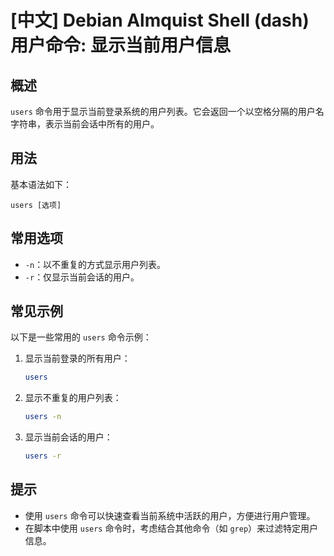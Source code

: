 # [中文] Debian Almquist Shell (dash) 用户命令: 显示当前用户信息

## 概述
`users` 命令用于显示当前登录系统的用户列表。它会返回一个以空格分隔的用户名字符串，表示当前会话中所有的用户。

## 用法
基本语法如下：
```
users [选项]
```

## 常用选项
- `-n`：以不重复的方式显示用户列表。
- `-r`：仅显示当前会话的用户。

## 常见示例
以下是一些常用的 `users` 命令示例：

1. 显示当前登录的所有用户：
   ```sh
   users
   ```

2. 显示不重复的用户列表：
   ```sh
   users -n
   ```

3. 显示当前会话的用户：
   ```sh
   users -r
   ```

## 提示
- 使用 `users` 命令可以快速查看当前系统中活跃的用户，方便进行用户管理。
- 在脚本中使用 `users` 命令时，考虑结合其他命令（如 `grep`）来过滤特定用户信息。